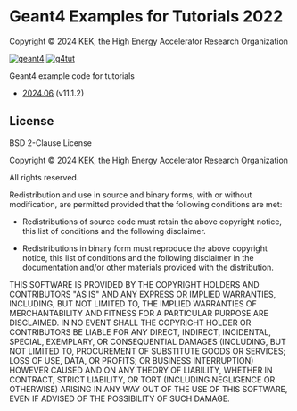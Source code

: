 # Geant4 Examples for Tutorials 2022

Copyright &copy; 2024 KEK, the High Energy Accelerator Research Organization

[![geant4](https://img.shields.io/badge/geant4-11.1-blue.svg)](http://www.geant4.org/)
[![g4tut](https://img.shields.io/badge/g4tut-202406.-orange.svg)](https://wiki.kek.jp/display/geant4)



Geant4 example code for tutorials

* [2024.06](https://wiki.kek.jp/x/owgmFg) (v11.1.2)

## License
BSD 2-Clause License

Copyright &copy; 2024 KEK, the High Energy Accelerator Research Organization

All rights reserved.

Redistribution and use in source and binary forms, with or without
modification, are permitted provided that the following conditions are met:

* Redistributions of source code must retain the above copyright notice, this
  list of conditions and the following disclaimer.

* Redistributions in binary form must reproduce the above copyright notice,
  this list of conditions and the following disclaimer in the documentation
  and/or other materials provided with the distribution.

THIS SOFTWARE IS PROVIDED BY THE COPYRIGHT HOLDERS AND CONTRIBUTORS "AS IS"
AND ANY EXPRESS OR IMPLIED WARRANTIES, INCLUDING, BUT NOT LIMITED TO, THE
IMPLIED WARRANTIES OF MERCHANTABILITY AND FITNESS FOR A PARTICULAR PURPOSE ARE
DISCLAIMED. IN NO EVENT SHALL THE COPYRIGHT HOLDER OR CONTRIBUTORS BE LIABLE
FOR ANY DIRECT, INDIRECT, INCIDENTAL, SPECIAL, EXEMPLARY, OR CONSEQUENTIAL
DAMAGES (INCLUDING, BUT NOT LIMITED TO, PROCUREMENT OF SUBSTITUTE GOODS OR
SERVICES; LOSS OF USE, DATA, OR PROFITS; OR BUSINESS INTERRUPTION) HOWEVER
CAUSED AND ON ANY THEORY OF LIABILITY, WHETHER IN CONTRACT, STRICT LIABILITY,
OR TORT (INCLUDING NEGLIGENCE OR OTHERWISE) ARISING IN ANY WAY OUT OF THE USE
OF THIS SOFTWARE, EVEN IF ADVISED OF THE POSSIBILITY OF SUCH DAMAGE.
